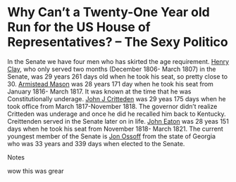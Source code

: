 # Why Can’t a Twenty-One Year old Run for the US House of Representatives? – The Sexy Politico
In the Senate we have four men who has skirted the age requirement. [Henry Clay](https://en.wikipedia.org/wiki/Henry_Clay#Election_and_leadership), who only served two months (December 1806- March 1807) in the Senate, was 29 years 261 days old when he took his seat, so pretty close to 30. [Armistead Mason](https://en.wikipedia.org/wiki/Armistead_Thomson_Mason) was 28 years 171 day when he took his seat from January 1816- March 1817. It was known at the time that he was Constitutionally underage. [John J Critteden](https://en.wikipedia.org/wiki/John_J._Crittenden#Early_political_career) was 29 yeas 175 days when he took office from March 1817-November 1818. The governor didn’t realize Critteden was underage and once he did he recalled him back to Kentucky. Creittenden served in the Senate later on in life. [John Eaton](https://en.wikipedia.org/wiki/John_Eaton_(politician)#Senate_career) was 28 yeas 151 days when he took his seat from November 1818- March 1821. The current youngest member of the Senate is [Jon Ossoff](https://en.wikipedia.org/wiki/Jon_Ossoff) from the state of Georgia who was 33 years and 339 days when elected to the Senate.

Notes

wow this was grear
## 
